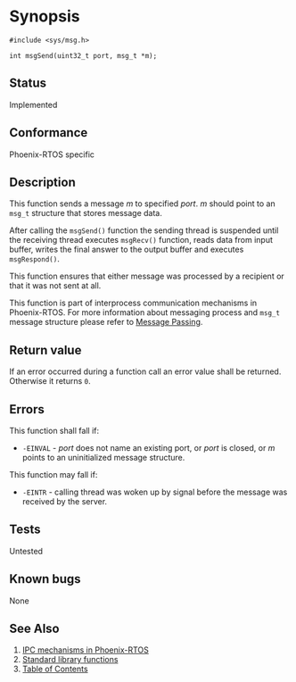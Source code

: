 # Synopsis 
`#include <sys/msg.h>`

`int msgSend(uint32_t port, msg_t *m);`

## Status
Implemented
## Conformance
Phoenix-RTOS specific
## Description

This function sends a message _m_ to specified _port_. _m_ should point to an `msg_t` structure that stores message data.

After calling the `msgSend()` function the sending thread is suspended until the receiving thread executes `msgRecv()` function, reads data from input buffer, writes the final answer to the output buffer and executes `msgRespond()`.

This function ensures that either message was processed by a recipient or that it was not sent at all.

This function is part of interprocess communication mechanisms in Phoenix-RTOS. For more information about messaging process and `msg_t` message structure please refer to [Message Passing](../../../kernel/proc/msg.md).

## Return value

If an error occurred during a function call an error value shall be returned. Otherwise it returns `0`.

## Errors

This function shall fall if:

 * `-EINVAL` - _port_ does not name an existing port, or _port_ is closed, or _m_ points to an uninitialized message structure.

This function may fall if:

 * `-EINTR` - calling thread was woken up by signal before the message was received by the server.

## Tests

Untested

## Known bugs

None

## See Also 
1. [IPC mechanisms in Phoenix-RTOS](../../../architecture.md#interprocess-communication) 
2. [Standard library functions](../README.md)
3. [Table of Contents](../../../README.md)
